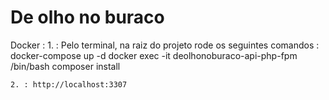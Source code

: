 # De olho no buraco

Docker :
    1. : Pelo terminal, na raiz do projeto rode os seguintes comandos :
            docker-compose up -d 
            docker exec -it deolhonoburaco-api-php-fpm /bin/bash
            composer install
    
    2. : http://localhost:3307